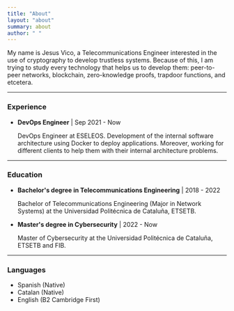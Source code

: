 ```yaml
---
title: "About"
layout: "about"
summary: about
author: " "
---
```


My name is Jesus Vico, a Telecommunications Engineer interested in the use of cryptography to develop trustless systems. Because of this, I am trying to study every technology that helps us to develop them: peer-to-peer networks, blockchain, zero-knowledge proofs, trapdoor functions, and etcetera.

---

### Experience

- **DevOps Engineer** | Sep 2021 - Now
  
  DevOps Engineer at ESELEOS. Development of the internal software architecture using Docker to deploy applications. Moreover, working for different clients to help them with their internal architecture problems.

---

### Education

- **Bachelor's degree in Telecommunications Engineering** | 2018 - 2022
  
  Bachelor of Telecommunications Engineering (Major in Network Systems) at the Universidad Politécnica de Cataluña, ETSETB.

- **Master's degree in Cybersecurity** | 2022 - Now

  Master of Cybersecurity at the Universidad Politécnica de Cataluña, ETSETB and FIB.

---

### Languages

- Spanish (Native)
- Catalan (Native)
- English (B2 Cambridge First)
